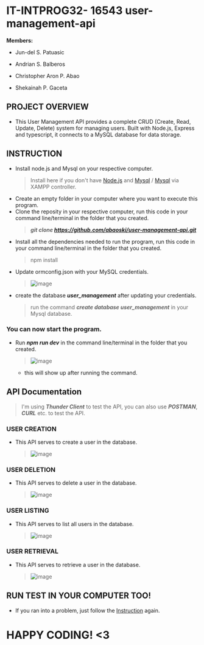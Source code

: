 # IT-INTPROG32- 16543 user-management-api
**Members:** 
- Jun-del S. Patuasic 
* Andrian S. Balberos
+ Christopher Aron P. Abao
- Shekainah P. Gaceta

## PROJECT OVERVIEW
- This User Management API provides a complete CRUD (Create, Read, Update, Delete) system for managing users. Built with Node.js, Express and typescript, it connects to a MySQL database for data storage.
## INSTRUCTION
- Install node.js and Mysql on your respective computer.
  > Install here if you don't have [Node.js](https://nodejs.org/en/download) and [Mysql](https://www.mysql.com/downloads/) / [Mysql](https://www.apachefriends.org/download.html) via XAMPP controller.
- Create an empty folder in your computer where you want to execute this program.
- Clone the reposity in your respective computer, run this code in your command line/terminal in the folder that you created.
  > **_git clone https://github.com/abaoski/user-management-api.git_**
- Install all the dependencies needed to run the program, run this code in your command line/terminal in the folder that you created.
  > npm install
- Update ormconfig.json with your MySQL credentials.
  > ![image](https://github.com/user-attachments/assets/5e34685f-f9b5-4d7f-83b7-4b89de4dcdf6)
- create the database **_user_management_** after updating your credentials.
  > run the command **_create database user_management_** in your Mysql database.
### You can now start the program.
- Run **_npm run dev_** in the command line/terminal in the folder that you created.
  > ![image](https://github.com/user-attachments/assets/549faf27-2be7-4ce1-88db-7c98a8934bb4)
    - this will show up after running the command.
## API Documentation
   > I'm using **_Thunder Client_** to test the API, you can also use **_POSTMAN_**, **_CURL_** etc. to test the API.
### USER CREATION
- This API serves to create a user in the database.
  > ![image](https://github.com/user-attachments/assets/3a00ed64-db40-4527-ad0a-f3007816024c)
### USER DELETION
- This API serves to delete a user in the database.
  > ![image](https://github.com/user-attachments/assets/683529bd-0163-41cb-9c4e-5a4e9eb353d7)
### USER LISTING
- This API serves to list all users in the database.
  > ![image](https://github.com/user-attachments/assets/fc9755ca-e3d4-41a3-8a3e-6207dc0ee2a8)
### USER RETRIEVAL
- This API serves to retrieve a user in the database.
  > ![image](https://github.com/user-attachments/assets/a4e10247-b76c-446b-a4c3-bb6b7600baef)
## RUN TEST IN YOUR COMPUTER TOO!
- If you ran into a problem, just follow the [Instruction](https://github.com/abaoski/user-management-api?tab=readme-ov-file#instruction) again.
# HAPPY CODING! <3







